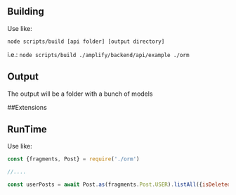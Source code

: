 ## Building
Use like:

`node scripts/build [api folder] [output directory]`

i.e.: `node scripts/build ./amplify/backend/api/example ./orm`

## Output
The output will be a folder with a bunch of models

##Extensions


## RunTime
Use like:
```javascript
const {fragments, Post} = require('./orm')

//....

const userPosts = await Post.as(fragments.Post.USER).listAll({isDeleted: {eq: false}})
```